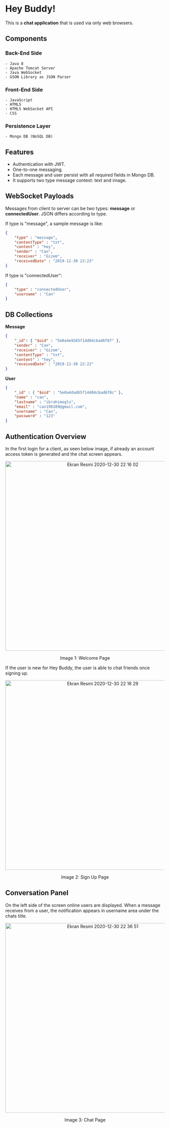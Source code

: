 # Hey Buddy! 
This is a **chat application** that is used via only web browsers.

## Components
### Back-End Side
    - Java 8
    - Apache Tomcat Server
    - Java WebSocket
    - GSON Library as JSON Parser
### Front-End Side
    - JavaScript
    - HTML5
    - HTML5 WebSocket API
    - CSS
### Persistence Layer
    - Mongo DB (NoSQL DB)

## Features
- Authentication with JWT.
- One-to-one messaging.
- Each message and user persist with all required fields in Mongo DB.
- It supports two type message context: text and image.

## WebSocket Payloads

Messages from client to server can be two types: **message** or **connectedUser**.
JSON differs according to type.

If type is "message", a sample message is like:
```json 
{
    "type" : "message",
    "contentType" : "txt",
    "content" : "hey",
    "sender" : "Can",
    "receiver" : "Gizem",
    "receivedDate" : "2019-12-30 22:23"
}
```
If type is "connectedUser":
```json 
{
    "type" : "connectedUser",
    "username" : "Can"
}
```
## DB Collections

**Message**
```json 
{
    "_id": { "$oid" : "5e0a4e9265f14d04cbad6f8f" },
    "sender" : "Can",
    "receiver" : "Gizem",
    "contentType" : "txt",
    "content" : "hey",
    "receivedDate" : "2019-12-30 22:22"
}
```
**User**
```json 
{
    "_id" : { "$oid" : "5e0a4dad65f14d04cbad6f8c" },
    "name" : "can",
    "lastname" : "ibrahimoglu",
    "email" : "can190189@gmail.com",
    "username" : "Can",
    "password" : "123"
}
```
## Authentication Overview

In the first login for a client, as seen below image, if already an account access token is generated and the chat screen appears. 

<p align="center">
<img border-style="solid" width="600" alt="Ekran Resmi 2020-12-30 22 16 02" src="https://user-images.githubusercontent.com/28542558/71620472-472a2d00-2bdb-11ea-81b5-a67217e48af0.png">
 </p>
 <p align="center"> Image 1: Welcome Page</p>
 
If the user is new for Hey Buddy, the user is able to chat friends once signing up.

<p align="center">
<img  width="600" alt="Ekran Resmi 2020-12-30 22 16 29" src="https://user-images.githubusercontent.com/28542558/71620504-6628bf00-2bdb-11ea-9324-0a5eeedd51f8.png">
</p>
<p align="center"> Image 2: Sign Up Page</p>


## Conversation Panel

On the left side of the screen online users are displayed. When a message receives from a user, the notification appears in username area under the chats title.

<p align="center">
<img width="600" alt="Ekran Resmi 2020-12-30 22 36 51" src="https://user-images.githubusercontent.com/28542558/71620516-6f199080-2bdb-11ea-8bb2-bf3af59d0628.png">
</p>
<p align="center"> Image 3: Chat Page</p>
